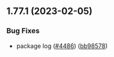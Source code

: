 ## 1.77.1 (2023-02-05)


### Bug Fixes

* package log ([#4486](https://github.com/EddieHubCommunity/LinkFree/issues/4486)) ([bb98578](https://github.com/EddieHubCommunity/LinkFree/commit/bb9857835e8a7ea9def8a16e7817caf989edf232))



